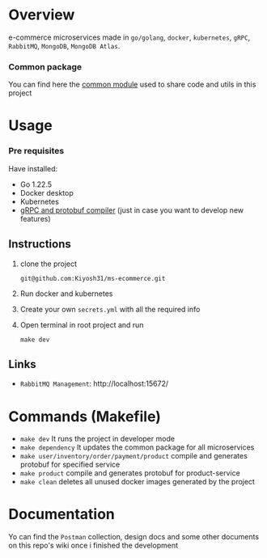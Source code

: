 # Overview

e-commerce microservices made in `go/golang`, `docker`, `kubernetes`, `gRPC`, `RabbitMQ`, `MongoDB`, `MongoDB Atlas`.

### Common package

You can find here the [common module](https://github.com/Kiyosh31/ms-ecommerce-common) used to share code and utils in this project

# Usage

### Pre requisites

Have installed:

- Go 1.22.5
- Docker desktop
- Kubernetes
- [gRPC and protobuf compiler](https://grpc.io/docs/languages/go/quickstart/) (just in case you want to develop new features)

## Instructions

1. clone the project
   ```console
   git@github.com:Kiyosh31/ms-ecommerce.git
   ```
2. Run docker and kubernetes

3. Create your own `secrets.yml` with all the required info

4. Open terminal in root project and run
   ```console
   make dev
   ```

## Links

- `RabbitMQ Management`: http://localhost:15672/

# Commands (Makefile)

- `make dev` It runs the project in developer mode
- `make dependency` It updates the common package for all microservices
- `make user/inventory/order/payment/product` compile and generates protobuf for specified service
- `make product` compile and generates protobuf for product-service
- `make clean` deletes all unused docker images generated by the project

# Documentation

Yo can find the `Postman` collection, design docs and some other documents on this repo's wiki once i finished the development
